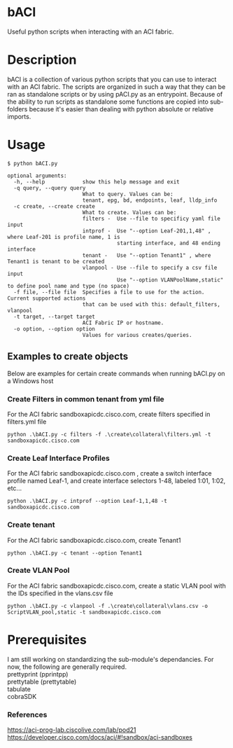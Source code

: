 # bACI
Useful python scripts when interacting with an ACI fabric. 

# Description
bACI is a collection of various python scripts that you can use to interact with an ACI fabric. The scripts are organized in such a way that they can be ran as standalone scripts or by using pACI.py as an entrypoint. Because of the ability to run scripts as standalone some functions are copied into sub-folders because it's easier than dealing with python absolute or relative imports.  

# Usage
```
$ python bACI.py

optional arguments:
  -h, --help            show this help message and exit
  -q query, --query query
                        What to query. Values can be:
                        tenant, epg, bd, endpoints, leaf, lldp_info
  -c create, --create create
                        What to create. Values can be:
                        filters -  Use --file to specificy yaml file input
                        intprof -  Use "--option Leaf-201,1,48" , where Leaf-201 is profile name, 1 is
                                   starting interface, and 48 ending interface
                        tenant -   Use "--option Tenant1" , where Tenant1 is tenant to be created
                        vlanpool - Use --file to specify a csv file input
                                   Use "--option VLANPoolName,static" to define pool name and type (no space)
  -f file, --file file  Specifies a file to use for the action. Current supported actions
                        that can be used with this: default_filters, vlanpool
  -t target, --target target
                        ACI Fabric IP or hostname.
  -o option, --option option
                        Values for various creates/queries.
```

## Examples to create objects
Below are examples for certain create commands when running bACI.py on a Windows host

### Create Filters in common tenant from yml file
For the ACI fabric sandboxapicdc.cisco.com, create filters specified in filters.yml file 
```
python .\bACI.py -c filters -f .\create\collateral\filters.yml -t sandboxapicdc.cisco.com
```
### Create Leaf Interface Profiles
For the ACI fabric sandboxapicdc.cisco.com , create a switch interface profile named Leaf-1, and create interface selectors 1-48, labeled 1:01, 1:02, etc...
```
python .\bACI.py -c intprof --option Leaf-1,1,48 -t sandboxapicdc.cisco.com
```
### Create tenant
For the ACI fabric sandboxapicdc.cisco.com, create Tenant1 
```
python .\bACI.py -c tenant --option Tenant1
```
### Create VLAN Pool
For the ACI fabric sandboxapicdc.cisco.com, create a static VLAN pool with the IDs specified in the vlans.csv file 
```
python .\bACI.py -c vlanpool -f .\create\collateral\vlans.csv -o ScriptVLAN_pool,static -t sandboxapicdc.cisco.com
```

# Prerequisites
I am still working on standardizing the sub-module's dependancies. For now, the following are generally required.<br>
prettyprint (pprintpp) <br>
prettytable (prettytable) <br>
tabulate <br>
cobraSDK <br>

### References
https://aci-prog-lab.ciscolive.com/lab/pod21
<br />
https://developer.cisco.com/docs/aci/#!sandbox/aci-sandboxes